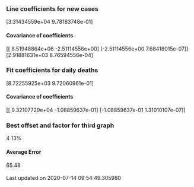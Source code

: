 <h3>Line coefficients for new cases</h3>
[3.31434559e+04 9.78183748e-01]
<h4>Covariance of coefficients</h4>
[[ 8.51948864e+06 -2.51114556e+00]
 [-2.51114556e+00  7.68418015e-07]] [2.91881631e+03 8.76594556e-04]
<h3>Fit coefficients for daily deaths</h3>
[8.72255925e+03 9.72060961e-01]
<h4>Covariance of coefficients</h4>
[[ 9.32107729e+04 -1.08859637e-01]
 [-1.08859637e-01  1.31010107e-07]] <br/>
<h3>Best offset and factor for third graph</h3>
4 13%
<h4>Average Error</h4>
65.48
<br /><br />Last updated on 2020-07-14 09:54:49.305980
